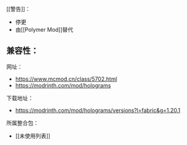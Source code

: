 [[警告]]：
- 停更
- 由[[Polymer Mod]]替代

兼容性：
- 

网址：
- https://www.mcmod.cn/class/5702.html
- https://modrinth.com/mod/holograms

下载地址：
- https://modrinth.com/mod/holograms/versions?l=fabric&g=1.20.1

所属整合包：
- [[未使用列表]]